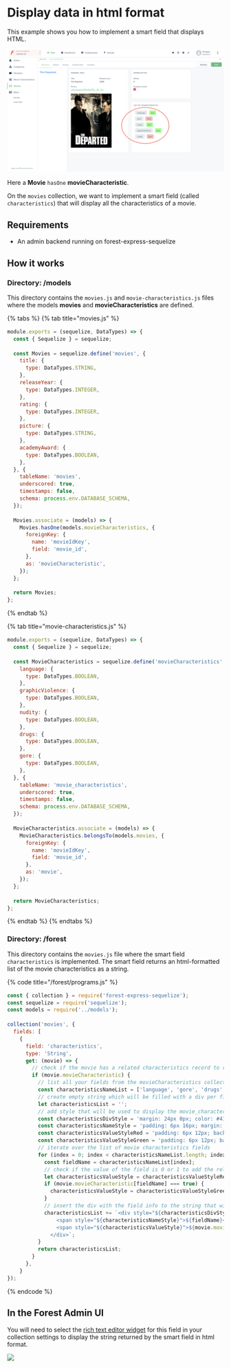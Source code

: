 # Display data in html format

This example shows you how to implement a smart field that displays HTML.

![](../.gitbook/assets/screenshot-2020-04-14-at-17.59.01.png)

  
  
Here a **Movie** `hasOne` **movieCharacteristic**.   
  
On the `movies` collection, we want to implement a smart field \(called `characteristics`\) that will display all the characteristics of a movie.

## Requirements

* An admin backend running on forest-express-sequelize

## How it works

### Directory: /models

This directory contains the `movies.js` and `movie-characteristics.js` files where the models **movies** and **movieCharacteristics** are defined. 

{% tabs %}
{% tab title="movies.js" %}
```javascript
module.exports = (sequelize, DataTypes) => {
  const { Sequelize } = sequelize;

  const Movies = sequelize.define('movies', {
    title: {
      type: DataTypes.STRING,
    },
    releaseYear: {
      type: DataTypes.INTEGER,
    },
    rating: {
      type: DataTypes.INTEGER,
    },
    picture: {
      type: DataTypes.STRING,
    },
    academyAward: {
      type: DataTypes.BOOLEAN,
    },
  }, {
    tableName: 'movies',
    underscored: true,
    timestamps: false,
    schema: process.env.DATABASE_SCHEMA,
  });

  Movies.associate = (models) => {
    Movies.hasOne(models.movieCharacteristics, {
      foreignKey: {
        name: 'movieIdKey',
        field: 'movie_id',
      },
      as: 'movieCharacteristic',
    });
  };

  return Movies;
};

```
{% endtab %}

{% tab title="movie-characteristics.js" %}
```javascript
module.exports = (sequelize, DataTypes) => {
  const { Sequelize } = sequelize;
  
  const MovieCharacteristics = sequelize.define('movieCharacteristics', {
    language: {
      type: DataTypes.BOOLEAN,
    },
    graphicViolence: {
      type: DataTypes.BOOLEAN,
    },
    nudity: {
      type: DataTypes.BOOLEAN,
    },
    drugs: {
      type: DataTypes.BOOLEAN,
    },
    gore: {
      type: DataTypes.BOOLEAN,
    },
  }, {
    tableName: 'movie_characteristics',
    underscored: true,
    timestamps: false,
    schema: process.env.DATABASE_SCHEMA,
  });

  MovieCharacteristics.associate = (models) => {
    MovieCharacteristics.belongsTo(models.movies, {
      foreignKey: {
        name: 'movieIdKey',
        field: 'movie_id',
      },
      as: 'movie',
    });
  };

  return MovieCharacteristics;
};

```
{% endtab %}
{% endtabs %}

### Directory: /forest

This directory contains the `movies.js` file where the smart field `characteristics` is implemented. The smart field returns an html-formatted list of the movie characteristics as a string.

{% code title="/forest/programs.js" %}
```javascript
const { collection } = require('forest-express-sequelize');
const sequelize = require('sequelize');
const models = require('../models');

collection('movies', {
  fields: [
    {
      field: 'characteristics',
      type: 'String',
      get: (movie) => {
        // check if the movie has a related characteristics record to return smtg or not
        if (movie.movieCharacteristic) {
          // list all your fields from the movieCharacteristics collection you want to display
          const characteristicsNameList = ['language', 'gore', 'drugs', 'graphicViolence', 'nudity'];
          // create empty string which will be filled with a div per field listed above - this string will be the value returned
          let characteristicsList = '';
          // add style that will be used to display the movie_characteristics info
          const characteristicsDivStyle = 'margin: 24px 0px; color: #415574';
          const characteristicsNameStyle = 'padding: 6px 16px; margin: 12px; background-color:#b5c8d05e; border-radius: 6px';
          const characteristicsValueStyleRed = 'padding: 6px 12px; background-color:#ff7f7f87; border-radius: 6px';
          const characteristicsValueStyleGreen = 'padding: 6px 12px; background-color:#7FFF7F; border-radius: 6px';
          // iterate over the list of movie characteristics fields
          for (index = 0; index < characteristicsNameList.length; index++) {
            const fieldName = characteristicsNameList[index];
            // check if the value of the field is 0 or 1 to add the relevant style (default is 0)
            let characteristicsValueStyle = characteristicsValueStyleRed;
            if (movie.movieCharacteristic[fieldName] === true) {
              characteristicsValueStyle = characteristicsValueStyleGreen;
            }
            // insert the div with the field info to the string that will be returned
            characteristicsList += `<div style="${characteristicsDivStyle}">
                <span style="${characteristicsNameStyle}">${fieldName}</span>
                <span style="${characteristicsValueStyle}">${movie.movieCharacteristic[fieldName]}</span>
              </div>`;
          }
          return characteristicsList;
        }
      },
    }
});

```
{% endcode %}

## In the Forest Admin UI

You will need to select the [rich text editor widget](https://docs.forestadmin.com/documentation/reference-guide/fields/customize-your-fields/edit-widgets#rich-text-editor) for this field in your collection settings to display the string returned by the smart field in html format.

![](http://g.recordit.co/nCHqAbWQRo.gif)





